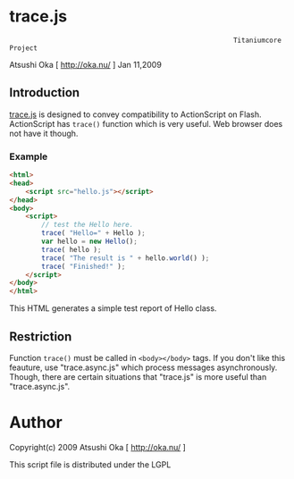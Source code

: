 
# trace.js

                                                            Titaniumcore Project

Atsushi Oka [ http://oka.nu/ ]                                       Jan 11,2009

## Introduction

[trace.js](trace.js) is designed to convey compatibility to ActionScript on Flash.
ActionScript has `trace()` function which is very useful. Web browser does
not have it though.

### Example

```html
<html>
<head>
    <script src="hello.js"></script>
</head>
<body>
    <script>
        // test the Hello here.
        trace( "Hello=" + Hello );
        var hello = new Hello();
        trace( hello );
        trace( "The result is " + hello.world() );
        trace( "Finished!" );
    </script>
</body>
</html>
```

This HTML generates a simple test report of Hello class.

## Restriction

Function `trace()` must be called in `<body></body>` tags.
If you don't like this feauture, use "trace.async.js" which process
messages asynchronously.  Though, there are certain situations that
"trace.js" is more useful than "trace.async.js".

# Author

Copyright(c) 2009 Atsushi Oka [ http://oka.nu/ ]

This script file is distributed under the LGPL
